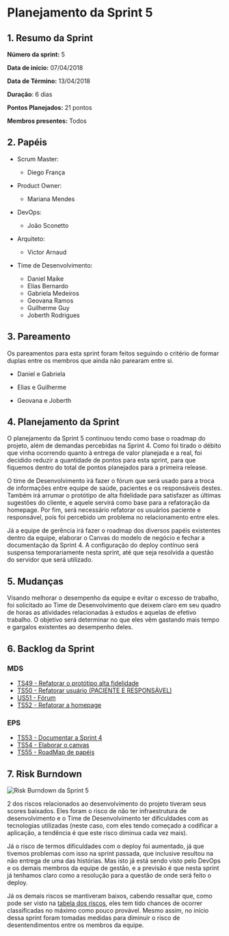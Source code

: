 # Planejamento da Sprint 5

## 1. Resumo da Sprint

__Número da sprint:__ 5

__Data de início:__ 07/04/2018

__Data de Término:__ 13/04/2018

__Duração__: 6 dias

__Pontos Planejados:__ 21 pontos

__Membros presentes:__ Todos

## 2. Papéis

- Scrum Master:
  - Diego França

- Product Owner:
  - Mariana Mendes

- DevOps:
  - João Sconetto

- Arquiteto:
  - Victor Arnaud

- Time de Desenvolvimento:
  - Daniel Maike
  - Elias Bernardo
  - Gabriela Medeiros
  - Geovana Ramos
  - Guilherme Guy
  - Joberth Rodrigues

## 3. Pareamento

Os pareamentos para esta sprint foram feitos seguindo o critério de formar duplas entre os membros que ainda não parearam entre si.

- Daniel e Gabriela

- Elias e Guilherme

- Geovana e Joberth

## 4. Planejamento da Sprint

O planejamento da Sprint 5 continuou tendo como base o roadmap do projeto, além de demandas percebidas na Sprint 4. Como foi tirado o débito que vinha ocorrendo quanto à entrega de valor planejada e a real, foi decidido reduzir a quantidade de pontos para esta sprint, para que fiquemos dentro do total de pontos planejados para a primeira release.

O time de Desenvolvimento irá fazer o fórum que será usado para a troca de informações entre equipe de saúde, pacientes e os responsáveis destes. Também irá arrumar o protótipo de alta fidelidade para satisfazer as últimas sugestões do cliente, e aquele servirá como base para a refatoração da homepage. Por fim, será necessário refatorar os usuários paciente e responsável, pois foi percebido um problema no relacionamento entre eles.

Já a equipe de gerência irá fazer o roadmap dos diversos papéis existentes dentro da equipe, elaborar o Canvas do modelo de negócio e fechar a documentação da Sprint 4. A configuração do deploy contínuo será suspensa temporariamente nesta sprint, até que seja resolvida a questão do servidor que será utilizado.

## 5. Mudanças

Visando melhorar o desempenho da equipe e evitar o excesso de trabalho, foi solicitado ao Time de Desenvolvimento que deixem claro em seu quadro de horas as atividades relacionadas à estudos e aquelas de efetivo trabalho. O objetivo será determinar no que eles vêm gastando mais tempo e gargalos existentes ao desempenho deles.

## 6. Backlog da Sprint

### MDS

- [TS49 - Refatorar o protótipo alta fidelidade](https://github.com/fga-gpp-mds/2018.1-Dr-Down/issues/99)
- [TS50 - Refatorar usuário (PACIENTE E RESPONSÁVEL)](https://github.com/fga-gpp-mds/2018.1-Dr-Down/issues/100)
- [US51 - Fórum](https://github.com/fga-gpp-mds/2018.1-Dr-Down/issues/101)
- [TS52 - Refatorar a homepage](https://github.com/fga-gpp-mds/2018.1-Dr-Down/issues/102)

### EPS

- [TS53 - Documentar a Sprint 4](https://github.com/fga-gpp-mds/2018.1-Dr-Down/issues/104)
- [TS54 - Elaborar o canvas](https://github.com/fga-gpp-mds/2018.1-Dr-Down/issues/89)
- [TS55 - RoadMap de papéis](https://github.com/fga-gpp-mds/2018.1-Dr-Down/issues/85)

## 7. Risk Burndown

![Risk Burndown da Sprint 5](https://uploaddeimagens.com.br/images/001/368/272/original/Screenshot-2018-4-11_Riscos_do_Projeto.png?1523455223)

2 dos riscos relacionados ao desenvolvimento do projeto tiveram seus scores baixados. Eles foram o risco de não ter infraestrutura de desenvolvimento e o Time de Desenvolvimento ter dificuldades com as tecnologias utilizadas (neste caso, com eles tendo começado a codificar a aplicação, a tendência é que este risco diminua cada vez mais).

Já o risco de termos dificuldades com o deploy foi aumentado, já que tivemos problemas com isso na sprint passada, que inclusive resultou na não entrega de uma das histórias. Mas isto já está sendo visto pelo DevOps e os demais membros da equipe de gestão, e a previsão é que nesta sprint já tenhamos claro como a resolução para a questão de onde será feito o deploy.

Já os demais riscos se mantiveram baixos, cabendo ressaltar que, como pode ser visto na [tabela dos riscos](https://docs.google.com/spreadsheets/d/1F16FrZia-9KAUWTVCgra7ZcmcKqbLxbcwmbP1dEJcUg/edit?usp=sharing), eles tem tido chances de ocorrer classificadas no máximo como pouco provável. Mesmo assim, no início dessa sprint foram tomadas medidas para diminuir o risco de desentendimentos entre os membros da equipe.
